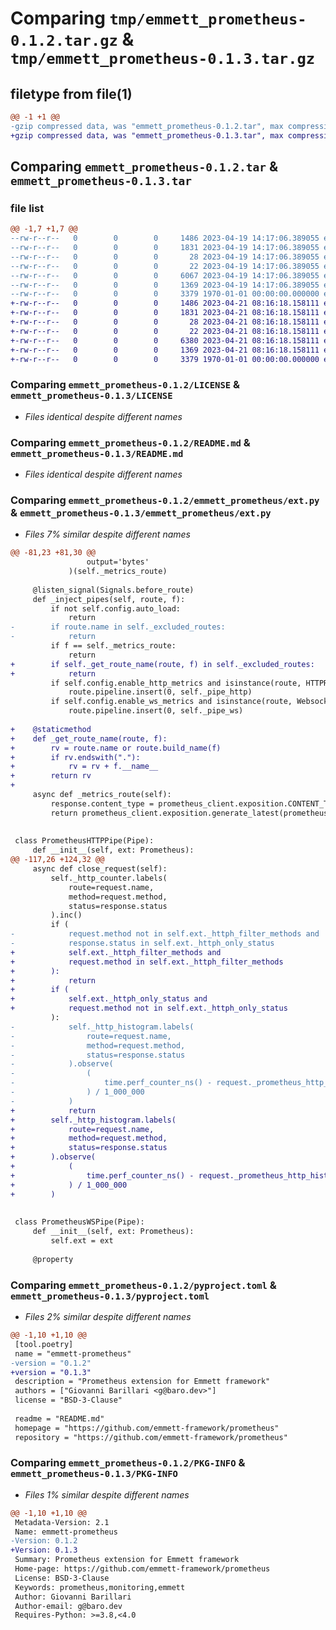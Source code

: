 # Comparing `tmp/emmett_prometheus-0.1.2.tar.gz` & `tmp/emmett_prometheus-0.1.3.tar.gz`

## filetype from file(1)

```diff
@@ -1 +1 @@
-gzip compressed data, was "emmett_prometheus-0.1.2.tar", max compression
+gzip compressed data, was "emmett_prometheus-0.1.3.tar", max compression
```

## Comparing `emmett_prometheus-0.1.2.tar` & `emmett_prometheus-0.1.3.tar`

### file list

```diff
@@ -1,7 +1,7 @@
--rw-r--r--   0        0        0     1486 2023-04-19 14:17:06.389055 emmett_prometheus-0.1.2/LICENSE
--rw-r--r--   0        0        0     1831 2023-04-19 14:17:06.389055 emmett_prometheus-0.1.2/README.md
--rw-r--r--   0        0        0       28 2023-04-19 14:17:06.389055 emmett_prometheus-0.1.2/emmett_prometheus/__init__.py
--rw-r--r--   0        0        0       22 2023-04-19 14:17:06.389055 emmett_prometheus-0.1.2/emmett_prometheus/__version__.py
--rw-r--r--   0        0        0     6067 2023-04-19 14:17:06.389055 emmett_prometheus-0.1.2/emmett_prometheus/ext.py
--rw-r--r--   0        0        0     1369 2023-04-19 14:17:06.389055 emmett_prometheus-0.1.2/pyproject.toml
--rw-r--r--   0        0        0     3379 1970-01-01 00:00:00.000000 emmett_prometheus-0.1.2/PKG-INFO
+-rw-r--r--   0        0        0     1486 2023-04-21 08:16:18.158111 emmett_prometheus-0.1.3/LICENSE
+-rw-r--r--   0        0        0     1831 2023-04-21 08:16:18.158111 emmett_prometheus-0.1.3/README.md
+-rw-r--r--   0        0        0       28 2023-04-21 08:16:18.158111 emmett_prometheus-0.1.3/emmett_prometheus/__init__.py
+-rw-r--r--   0        0        0       22 2023-04-21 08:16:18.158111 emmett_prometheus-0.1.3/emmett_prometheus/__version__.py
+-rw-r--r--   0        0        0     6380 2023-04-21 08:16:18.158111 emmett_prometheus-0.1.3/emmett_prometheus/ext.py
+-rw-r--r--   0        0        0     1369 2023-04-21 08:16:18.158111 emmett_prometheus-0.1.3/pyproject.toml
+-rw-r--r--   0        0        0     3379 1970-01-01 00:00:00.000000 emmett_prometheus-0.1.3/PKG-INFO
```

### Comparing `emmett_prometheus-0.1.2/LICENSE` & `emmett_prometheus-0.1.3/LICENSE`

 * *Files identical despite different names*

### Comparing `emmett_prometheus-0.1.2/README.md` & `emmett_prometheus-0.1.3/README.md`

 * *Files identical despite different names*

### Comparing `emmett_prometheus-0.1.2/emmett_prometheus/ext.py` & `emmett_prometheus-0.1.3/emmett_prometheus/ext.py`

 * *Files 7% similar despite different names*

```diff
@@ -81,23 +81,30 @@
                 output='bytes'
             )(self._metrics_route)
 
     @listen_signal(Signals.before_route)
     def _inject_pipes(self, route, f):
         if not self.config.auto_load:
             return
-        if route.name in self._excluded_routes:
-            return
         if f == self._metrics_route:
             return
+        if self._get_route_name(route, f) in self._excluded_routes:
+            return
         if self.config.enable_http_metrics and isinstance(route, HTTPRoutingRule):
             route.pipeline.insert(0, self._pipe_http)
         if self.config.enable_ws_metrics and isinstance(route, WebsocketRoutingRule):
             route.pipeline.insert(0, self._pipe_ws)
 
+    @staticmethod
+    def _get_route_name(route, f):
+        rv = route.name or route.build_name(f)
+        if rv.endswith("."):
+            rv = rv + f.__name__
+        return rv
+
     async def _metrics_route(self):
         response.content_type = prometheus_client.exposition.CONTENT_TYPE_LATEST
         return prometheus_client.exposition.generate_latest(prometheus_client.REGISTRY)
 
 
 class PrometheusHTTPPipe(Pipe):
     def __init__(self, ext: Prometheus):
@@ -117,26 +124,32 @@
     async def close_request(self):
         self._http_counter.labels(
             route=request.name,
             method=request.method,
             status=response.status
         ).inc()
         if (
-            request.method not in self.ext._httph_filter_methods and
-            response.status in self.ext._httph_only_status
+            self.ext._httph_filter_methods and
+            request.method in self.ext._httph_filter_methods
+        ):
+            return
+        if (
+            self.ext._httph_only_status and
+            request.method not in self.ext._httph_only_status
         ):
-            self._http_histogram.labels(
-                route=request.name,
-                method=request.method,
-                status=response.status
-            ).observe(
-                (
-                    time.perf_counter_ns() - request._prometheus_http_histogram_ts
-                ) / 1_000_000
-            )
+            return
+        self._http_histogram.labels(
+            route=request.name,
+            method=request.method,
+            status=response.status
+        ).observe(
+            (
+                time.perf_counter_ns() - request._prometheus_http_histogram_ts
+            ) / 1_000_000
+        )
 
 
 class PrometheusWSPipe(Pipe):
     def __init__(self, ext: Prometheus):
         self.ext = ext
 
     @property
```

### Comparing `emmett_prometheus-0.1.2/pyproject.toml` & `emmett_prometheus-0.1.3/pyproject.toml`

 * *Files 2% similar despite different names*

```diff
@@ -1,10 +1,10 @@
 [tool.poetry]
 name = "emmett-prometheus"
-version = "0.1.2"
+version = "0.1.3"
 description = "Prometheus extension for Emmett framework"
 authors = ["Giovanni Barillari <g@baro.dev>"]
 license = "BSD-3-Clause"
 
 readme = "README.md"
 homepage = "https://github.com/emmett-framework/prometheus"
 repository = "https://github.com/emmett-framework/prometheus"
```

### Comparing `emmett_prometheus-0.1.2/PKG-INFO` & `emmett_prometheus-0.1.3/PKG-INFO`

 * *Files 1% similar despite different names*

```diff
@@ -1,10 +1,10 @@
 Metadata-Version: 2.1
 Name: emmett-prometheus
-Version: 0.1.2
+Version: 0.1.3
 Summary: Prometheus extension for Emmett framework
 Home-page: https://github.com/emmett-framework/prometheus
 License: BSD-3-Clause
 Keywords: prometheus,monitoring,emmett
 Author: Giovanni Barillari
 Author-email: g@baro.dev
 Requires-Python: >=3.8,<4.0
```

